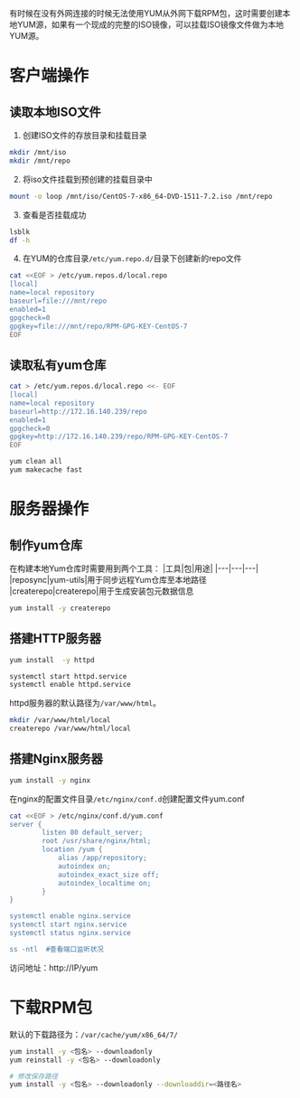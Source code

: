 有时候在没有外网连接的时候无法使用YUM从外网下载RPM包，这时需要创建本地YUM源，如果有一个现成的完整的ISO镜像，可以挂载ISO镜像文件做为本地YUM源。
# 客户端操作
## 读取本地ISO文件
1. 创建ISO文件的存放目录和挂载目录
```bash
mkdir /mnt/iso 
mkdir /mnt/repo
```
2. 将iso文件挂载到预创建的挂载目录中
```bash
mount -o loop /mnt/iso/CentOS-7-x86_64-DVD-1511-7.2.iso /mnt/repo
```
3. 查看是否挂载成功
```bash
lsblk
df -h
```
4. 在YUM的仓库目录`/etc/yum.repo.d/`目录下创建新的repo文件
```bash
cat <<EOF > /etc/yum.repos.d/local.repo
[local]
name=local repository
baseurl=file:///mnt/repo    
enabled=1                    
gpgcheck=0
gpgkey=file:///mnt/repo/RPM-GPG-KEY-CentOS-7
EOF
```
## 读取私有yum仓库
```bash
cat > /etc/yum.repos.d/local.repo <<- EOF
[local]
name=local repository
baseurl=http://172.16.140.239/repo    
enabled=1                    
gpgcheck=0
gpgkey=http://172.16.140.239/repo/RPM-GPG-KEY-CentOS-7
EOF

yum clean all
yum makecache fast
```


# 服务器操作
## 制作yum仓库
在构建本地Yum仓库时需要用到两个工具：
|工具|包|用途|
|---|---|---|
|reposync|yum-utils|用于同步远程Yum仓库至本地路径
|createrepo|createrepo|用于生成安装包元数据信息

```bash
yum install -y createrepo
```

## 搭建HTTP服务器
```bash
yum install  -y httpd

systemctl start httpd.service 
systemctl enable httpd.service   
```
httpd服务器的默认路径为`/var/www/html`。

```bash
mkdir /var/www/html/local
createrepo /var/www/html/local
```

## 搭建Nginx服务器
```bash
yum install -y nginx
```
在nginx的配置文件目录`/etc/nginx/conf.d`创建配置文件yum.conf
```bash
cat <<EOF > /etc/nginx/conf.d/yum.conf
server {
        listen 80 default_server;
        root /usr/share/nginx/html;
        location /yum {
            alias /app/repository;
            autoindex on;
            autoindex_exact_size off;
            autoindex_localtime on;
        }
}

systemctl enable nginx.service
systemctl start nginx.service
systemctl status nginx.service

ss -ntl  #查看端口监听状况
```
访问地址：http://IP/yum


# 下载RPM包
默认的下载路径为：`/var/cache/yum/x86_64/7/`
```bash
yum install -y <包名> --downloadonly
yum reinstall -y <包名> --downloadonly

# 修改保存路径
yum install -y <包名> --downloadonly --downloaddir=<路径名>
```

